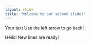 ```yaml
---
layout: slide
title: "Welcome to our second slide!"
---
```

Your text
Use the left arrow to go back!

Hello!
New 
lines
are 
ready!
